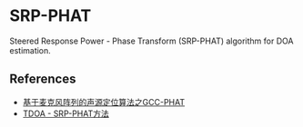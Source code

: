 # SRP-PHAT
Steered Response Power - Phase Transform (SRP-PHAT) algorithm for DOA estimation.


## References
* [基于麦克风阵列的声源定位算法之GCC-PHAT](https://www.cnblogs.com/ytxwzqin/p/9004603.html)
* [TDOA - SRP-PHAT方法](http://www.funcwj.cn/2018/05/29/srp-phat-for-tdoa-estimate/)
